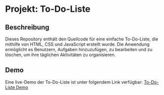 # Projekt: To-Do-Liste

## Beschreibung
Dieses Repository enthält den Quellcode für eine einfache To-Do-Liste, die mithilfe von HTML, CSS und JavaScript erstellt wurde. Die Anwendung ermöglicht es Benutzern, Aufgaben hinzuzufügen, zu bearbeiten und zu löschen, um ihre täglichen Aktivitäten zu organisieren.

## Demo
Eine live-Demo der To-Do-Liste ist unter folgendem Link verfügbar: [To-Do-Liste Demo](https://yalcinkurt89.github.io/todolist/)
